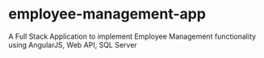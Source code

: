 # employee-management-app
A Full Stack Application to implement Employee Management functionality using AngularJS, Web API, SQL Server
